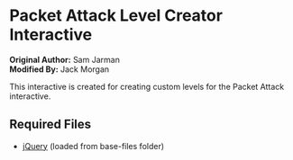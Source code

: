 # Packet Attack Level Creator Interactive

**Original Author:** Sam Jarman  
**Modified By:** Jack Morgan

This interactive is created for creating custom levels for the Packet Attack interactive.

## Required Files

- [jQuery](https://jquery.com/) (loaded from base-files folder)
